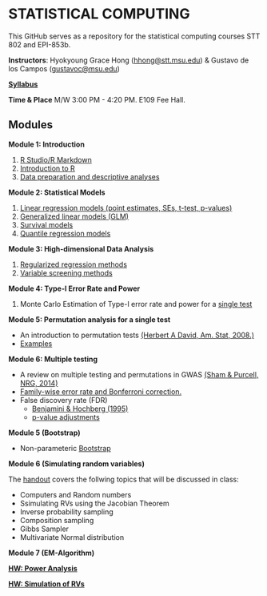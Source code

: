 # STATISTICAL COMPUTING


This GitHub serves as a repository for the statistical computing courses STT 802 and EPI-853b.

**Instructors**: Hyokyoung Grace Hong (hhong@stt.msu.edu) & Gustavo de los Campos (gustavoc@msu.edu)

**[Syllabus](https://app.box.com/s/4l7zea2zvqa1kq3137tujqdx0opiif1z)**

**Time & Place** M/W 	3:00 PM - 4:20 PM. E109 Fee Hall.



## Modules


**Module 1: Introduction**

  1. [R Studio/R Markdown](https://github.com/younghhk/STAT_COMP/blob/master/Rmarkdown.md)
  2. [Introduction to R](https://github.com/younghhk/STAT_COMP/blob/master/RIntro.md)
  3. [Data preparation and descriptive analyses](https://github.com/younghhk/STAT_COMP/blob/master/DESCRIPTIVE_STATS.md) 
 

**Module 2: Statistical Models**

  1. [Linear regression models (point estimates, SEs, t-test, p-values)](https://github.com/younghhk/STAT_COMP/blob/master/LM.md)
  2. [Generalized linear models (GLM)](https://github.com/younghhk/STAT_COMP/blob/master/GLM.md)
  3. [Survival models](https://github.com/younghhk/STAT_COMP/blob/master/SURVREG.md)
  4. [Quantile regression models](https://github.com/younghhk/STAT_COMP/blob/master/QR.md)

**Module 3: High-dimensional Data Analysis**

  1. [Regularized regression methods](https://github.com/younghhk/STAT_COMP/blob/master/PENREG.md)
  2. [Variable screening methods](https://github.com/younghhk/STAT_COMP/blob/master/VS.md) 

**Module 4: Type-I Error Rate and Power**

  1. Monte Carlo Estimation of Type-I error rate and power for a [single test](https://github.com/gdlc/STAT_COMP/blob/master/POWER.md)
  
**Module 5: Permutation analysis for a single test**
  * An introduction to permutation tests [(Herbert A David, Am. Stat, 2008.)](http://www.tandfonline.com/doi/abs/10.1198/000313008X269576)
  * [Examples](https://github.com/gdlc/STAT_COMP/blob/master/PERMUTATION.md)
    
**Module 6: Multiple testing**
  * A review on multiple testing and permutations in GWAS [(Sham & Purcell, NRG, 2014)](https://www.nature.com/articles/nrg3706)
  * [Family-wise error rate and Bonferroni correction.](https://github.com/gdlc/STAT_COMP/blob/master/multipleTesting.md)
  * False discovery rate (FDR)
    * [Benjamini & Hochberg (1995)](http://www.math.tau.ac.il/~ybenja/MyPapers/benjamini_hochberg1995.pdf)
    * [p-value adjustments](https://github.com/gdlc/STAT_COMP/blob/master/padjust.md)
  
**Module 5 (Bootstrap)**
  * Non-parameteric [Bootstrap](https://github.com/gdlc/STAT_COMP/blob/master/BOOTSTRAP.md)

**Module 6 (Simulating random variables)**

The [handout](https://github.com/gdlc/STAT_COMP/blob/master/SimulatingRandomVariables.pdf) covers the follwing topics that will be discussed in class:
  
  * Computers and Random numbers 
  * Ssimulating RVs using the Jacobian Theorem
  * Inverse probability sampling
  * Composition sampling
  * Gibbs Sampler
  * Multivariate Normal distribution
  
**Module 7 (EM-Algorithm)**

  
**[HW: Power Analysis](https://github.com/gdlc/STAT_COMP/blob/master/HW_POWER.md)**

**[HW: Simulation of RVs](https://github.com/gdlc/STAT_COMP/blob/master/HW_SIMULATION_RVs.md)**

